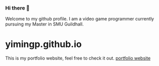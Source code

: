 ### Hi there 👋
Welcome to my github profile. I am a video game programmer currently pursuing my Master in SMU Guildhall.

# yimingp.github.io
This is my portfolio website, feel free to check it out. [portfolio website](yimingp.github.io)


<!--
**yimingp/yimingp** is a ✨ _special_ ✨ repository because its `README.md` (this file) appears on your GitHub profile.

Here are some ideas to get you started:

- 🔭 I’m currently working on ...
- 🌱 I’m currently learning ...
- 👯 I’m looking to collaborate on ...
- 🤔 I’m looking for help with ...
- 💬 Ask me about ...
- 📫 How to reach me: ...
- 😄 Pronouns: ...
- ⚡ Fun fact: ...
-->
